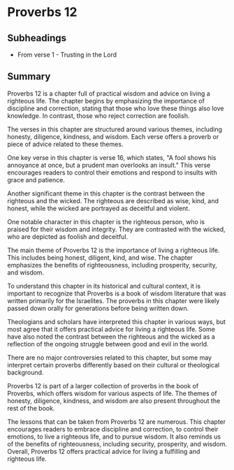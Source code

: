 # Proverbs 12

## Subheadings

* From verse 1 - Trusting in the Lord

## Summary

Proverbs 12 is a chapter full of practical wisdom and advice on living a righteous life. The chapter begins by emphasizing the importance of discipline and correction, stating that those who love these things also love knowledge. In contrast, those who reject correction are foolish.

The verses in this chapter are structured around various themes, including honesty, diligence, kindness, and wisdom. Each verse offers a proverb or piece of advice related to these themes.

One key verse in this chapter is verse 16, which states, "A fool shows his annoyance at once, but a prudent man overlooks an insult." This verse encourages readers to control their emotions and respond to insults with grace and patience.

Another significant theme in this chapter is the contrast between the righteous and the wicked. The righteous are described as wise, kind, and honest, while the wicked are portrayed as deceitful and violent.

One notable character in this chapter is the righteous person, who is praised for their wisdom and integrity. They are contrasted with the wicked, who are depicted as foolish and deceitful.

The main theme of Proverbs 12 is the importance of living a righteous life. This includes being honest, diligent, kind, and wise. The chapter emphasizes the benefits of righteousness, including prosperity, security, and wisdom.

To understand this chapter in its historical and cultural context, it is important to recognize that Proverbs is a book of wisdom literature that was written primarily for the Israelites. The proverbs in this chapter were likely passed down orally for generations before being written down.

Theologians and scholars have interpreted this chapter in various ways, but most agree that it offers practical advice for living a righteous life. Some have also noted the contrast between the righteous and the wicked as a reflection of the ongoing struggle between good and evil in the world.

There are no major controversies related to this chapter, but some may interpret certain proverbs differently based on their cultural or theological background.

Proverbs 12 is part of a larger collection of proverbs in the book of Proverbs, which offers wisdom for various aspects of life. The themes of honesty, diligence, kindness, and wisdom are also present throughout the rest of the book.

The lessons that can be taken from Proverbs 12 are numerous. This chapter encourages readers to embrace discipline and correction, to control their emotions, to live a righteous life, and to pursue wisdom. It also reminds us of the benefits of righteousness, including security, prosperity, and wisdom. Overall, Proverbs 12 offers practical advice for living a fulfilling and righteous life.